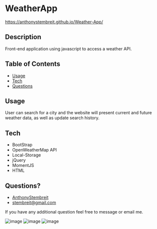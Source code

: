 # WeatherApp

https://anthonystembreit.github.io/Weather-App/

## Description
Front-end application using javascript to access a weather API.

## Table of Contents
 * [Usage](#usage)
 * [Tech](#tech)
 * [Questions](#questions)
            
## Usage
 User can search for a city and the website will present current and future weather data, as well as update search history.
       
## Tech
* BootStrap
* OpenWeatherMap API
* Local-Storage
* jQuery
* MomentJS
* HTML


## Questions?
* [AnthonyStembreit](https://github.com/AnthonyStembreit)
* stembreit@gmail.com
        
 If you have any additional question feel free to message or email me.


![image](https://user-images.githubusercontent.com/64037800/89344307-4e328580-d66b-11ea-8216-f93313b8c5da.png)
![image](https://user-images.githubusercontent.com/64037800/87882120-9abb6700-c9c3-11ea-9675-16c88f59a5c7.png)
![image](https://user-images.githubusercontent.com/64037800/89344486-93ef4e00-d66b-11ea-9da5-01f6f55f25c2.png)

